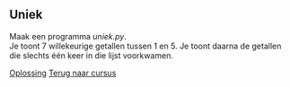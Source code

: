 ## Uniek

Maak een programma _uniek.py_.\
Je toont 7 willekeurige getallen tussen 1 en 5. Je toont daarna de
getallen die slechts één keer in die lijst voorkwamen.

[Oplossing](/oplossingen/uniek.html)
[Terug naar cursus](/25_toevoegen.html)